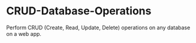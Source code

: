 # CRUD-Database-Operations
Perform CRUD (Create, Read, Update, Delete) operations on any database on a web app.
